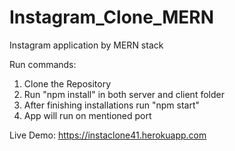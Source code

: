# Instagram_Clone_MERN
Instagram application by MERN stack

Run commands:

1. Clone the Repository
2. Run "npm install" in both server and client folder
3. After finishing installations run "npm start"  
4. App will run on mentioned port


Live Demo:
https://instaclone41.herokuapp.com

